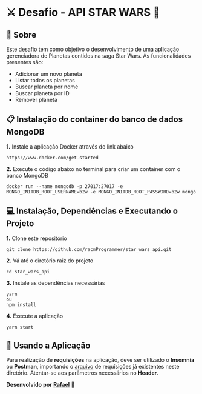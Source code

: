 # ⚔️ Desafio - API STAR WARS 🚀

## :pushpin: Sobre
Este desafio tem como objetivo o desenvolvimento de uma aplicação gerenciadora de Planetas contidos na saga Star Wars. 
As funcionalidades presentes são:
- Adicionar um novo planeta
- Listar todos os planetas
- Buscar planeta por nome
- Buscar planeta por ID
- Remover planeta

## 📋 Instalação do container do banco de dados MongoDB

**1.** Instale a aplicação Docker através do link abaixo
```
https://www.docker.com/get-started
```
**2.** Execute o código abaixo no terminal para criar um container com o banco MongoDB
```
docker run --name mongodb -p 27017:27017 -e MONGO_INITDB_ROOT_USERNAME=b2w -e MONGO_INITDB_ROOT_PASSWORD=b2w mongo
```

## 💻 Instalação, Dependências e Executando o Projeto
**1.** Clone este repositório 
```
git clone https://github.com/racmProgrammer/star_wars_api.git
``` 
**2.** Vá até o diretório raiz do projeto
```
cd star_wars_api
``` 
**3.** Instale as dependências necessárias
```
yarn 
ou
npm install
```
**4.** Execute a aplicação
```
yarn start
```

## :floppy_disk: Usando a Aplicação
Para realização de **requisições** na aplicação, deve ser utilizado o **Insomnia** ou **Postman**, importando o [arquivo](requests.json) de requisições já existentes neste diretório.
Atentar-se aos parâmetros necessários no **Header**.

 **Desenvolvido** **por** [**Rafael**](https://www.linkedin.com/in/racmprogrammer/) 🤖
